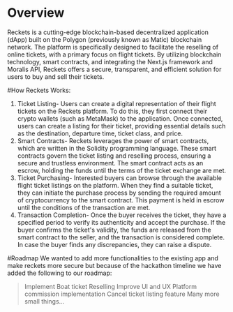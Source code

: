# Overview

Reckets is a cutting-edge blockchain-based decentralized application (dApp) built on the Polygon (previously known as Matic) blockchain network. The platform is specifically designed to facilitate the reselling of online tickets, with a primary focus on flight tickets. By utilizing blockchain technology, smart contracts, and integrating the Next.js framework and Moralis API, Reckets offers a secure, transparent, and efficient solution for users to buy and sell their tickets.

#How Reckets Works:
1) Ticket Listing-
Users can create a digital representation of their flight tickets on the Reckets platform. To do this, they first connect their crypto wallets (such as MetaMask) to the application. Once connected, users can create a listing for their ticket, providing essential details such as the destination, departure time, ticket class, and price.
2) Smart Contracts-
Reckets leverages the power of smart contracts, which are written in the Solidity programming language. These smart contracts govern the ticket listing and reselling process, ensuring a secure and trustless environment. The smart contract acts as an escrow, holding the funds until the terms of the ticket exchange are met.
3) Ticket Purchasing-
Interested buyers can browse through the available flight ticket listings on the platform. When they find a suitable ticket, they can initiate the purchase process by sending the required amount of cryptocurrency to the smart contract. This payment is held in escrow until the conditions of the transaction are met.
4) Transaction Completion-
Once the buyer receives the ticket, they have a specified period to verify its authenticity and accept the purchase. If the buyer confirms the ticket's validity, the funds are released from the smart contract to the seller, and the transaction is considered complete. In case the buyer finds any discrepancies, they can raise a dispute.

#Roadmap
We wanted to add more functionalities to the existing app and make reckets more secure but because of the hackathon timeline we have added the following to our roadmap:
> Implement Boat ticket Reselling
> Improve UI and UX
> Platform commission implementation
> Cancel ticket listing feature
> Many more small things...
